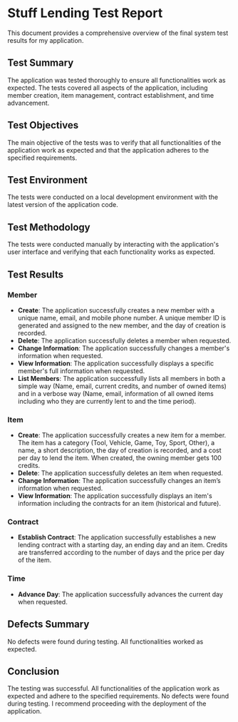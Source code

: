# Stuff Lending Test Report

This document provides a comprehensive overview of the final system test results for my application.

## Test Summary

The application was tested thoroughly to ensure all functionalities work as expected. The tests covered all aspects of the application, including member creation, item management, contract establishment, and time advancement.

## Test Objectives

The main objective of the tests was to verify that all functionalities of the application work as expected and that the application adheres to the specified requirements.

## Test Environment

The tests were conducted on a local development environment with the latest version of the application code.

## Test Methodology

The tests were conducted manually by interacting with the application's user interface and verifying that each functionality works as expected.

## Test Results

### Member

- **Create**: The application successfully creates a new member with a unique name, email, and mobile phone number. A unique member ID is generated and assigned to the new member, and the day of creation is recorded.
- **Delete**: The application successfully deletes a member when requested.
- **Change Information**: The application successfully changes a member's information when requested.
- **View Information**: The application successfully displays a specific member's full information when requested.
- **List Members**: The application successfully lists all members in both a simple way (Name, email, current credits, and number of owned items) and in a verbose way (Name, email, information of all owned items including who they are currently lent to and the time period).

### Item

- **Create**: The application successfully creates a new item for a member. The item has a category (Tool, Vehicle, Game, Toy, Sport, Other), a name, a short description, the day of creation is recorded, and a cost per day to lend the item. When created, the owning member gets 100 credits.
- **Delete**: The application successfully deletes an item when requested.
- **Change Information**: The application successfully changes an item’s information when requested.
- **View Information**: The application successfully displays an item's information including the contracts for an item (historical and future).

### Contract

- **Establish Contract**: The application successfully establishes a new lending contract with a starting day, an ending day and an item. Credits are transferred according to the number of days and the price per day of the item.

### Time

- **Advance Day**: The application successfully advances the current day when requested.

## Defects Summary

No defects were found during testing. All functionalities worked as expected.

## Conclusion

The testing was successful. All functionalities of the application work as expected and adhere to the specified requirements. No defects were found during testing. I recommend proceeding with the deployment of the application.
